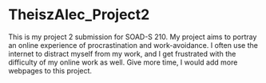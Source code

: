 # TheiszAlec_Project2
This is my project 2 submission for SOAD-S 210. My project aims to portray an online experience of procrastination and work-avoidance. I often use the internet to distract myself from my work, and I get frustrated with the difficulty of my online work as well. Give more time, I would add more webpages to this project.
